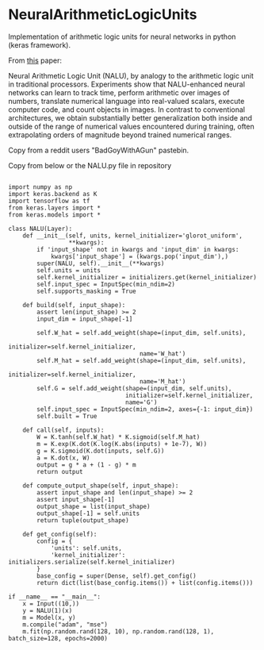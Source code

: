 # NeuralArithmeticLogicUnits
Implementation of arithmetic logic units for neural networks in python (keras framework).

From [this](https://arxiv.org/abs/1808.00508 "Neural Arithmetic Logic Units") paper:

Neural Arithmetic Logic Unit (NALU), by analogy to the arithmetic logic unit in traditional processors. Experiments show that NALU-enhanced neural networks can learn to track time, perform arithmetic over images of numbers, translate numerical language into real-valued scalars, execute computer code, and count objects in images. In contrast to conventional architectures, we obtain substantially better generalization both inside and outside of the range of numerical values encountered during training, often extrapolating orders of magnitude beyond trained numerical ranges. 

Copy from a reddit users "BadGoyWithAGun" pastebin.

Copy from below or the NALU.py file in repository
 	

~~~~

import numpy as np
import keras.backend as K
import tensorflow as tf
from keras.layers import *
from keras.models import *

class NALU(Layer):
    def __init__(self, units, kernel_initializer='glorot_uniform',
                 **kwargs):
        if 'input_shape' not in kwargs and 'input_dim' in kwargs:
            kwargs['input_shape'] = (kwargs.pop('input_dim'),)
        super(NALU, self).__init__(**kwargs)
        self.units = units
        self.kernel_initializer = initializers.get(kernel_initializer)
        self.input_spec = InputSpec(min_ndim=2)
        self.supports_masking = True

    def build(self, input_shape):
        assert len(input_shape) >= 2
        input_dim = input_shape[-1]

        self.W_hat = self.add_weight(shape=(input_dim, self.units),
                                     initializer=self.kernel_initializer,
                                     name='W_hat')
        self.M_hat = self.add_weight(shape=(input_dim, self.units),
                                     initializer=self.kernel_initializer,
                                     name='M_hat')
        self.G = self.add_weight(shape=(input_dim, self.units),
                                 initializer=self.kernel_initializer,
                                 name='G')
        self.input_spec = InputSpec(min_ndim=2, axes={-1: input_dim})
        self.built = True

    def call(self, inputs):
        W = K.tanh(self.W_hat) * K.sigmoid(self.M_hat)
        m = K.exp(K.dot(K.log(K.abs(inputs) + 1e-7), W))
        g = K.sigmoid(K.dot(inputs, self.G))
        a = K.dot(x, W)
        output = g * a + (1 - g) * m
        return output

    def compute_output_shape(self, input_shape):
        assert input_shape and len(input_shape) >= 2
        assert input_shape[-1]
        output_shape = list(input_shape)
        output_shape[-1] = self.units
        return tuple(output_shape)

    def get_config(self):
        config = {
            'units': self.units,
            'kernel_initializer': initializers.serialize(self.kernel_initializer)
        }
        base_config = super(Dense, self).get_config()
        return dict(list(base_config.items()) + list(config.items()))

if __name__ == "__main__":
    x = Input((10,))
    y = NALU(1)(x)
    m = Model(x, y)
    m.compile("adam", "mse")
    m.fit(np.random.rand(128, 10), np.random.rand(128, 1), batch_size=128, epochs=2000)
          
~~~~
